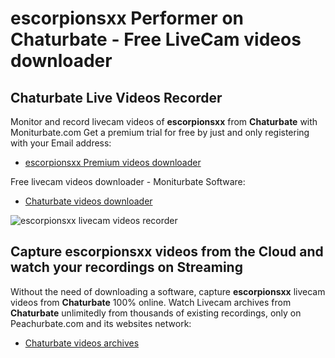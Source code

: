 # escorpionsxx Performer on Chaturbate - Free LiveCam videos downloader

## Chaturbate Live Videos Recorder

Monitor and record livecam videos of **escorpionsxx** from **Chaturbate** with Moniturbate.com
Get a premium trial for free by just and only registering with your Email address:
* [escorpionsxx Premium videos downloader](https://moniturbate.com/request-demo-licence-key.html)

Free livecam videos downloader - Moniturbate Software:
* [Chaturbate videos downloader](https://moniturbate.com/moniturbate-download-software.html)

![escorpionsxx livecam videos recorder](https://peachurnet.com/templates/moniturbate-software.png)


## Capture escorpionsxx videos from the Cloud and watch your recordings on Streaming

Without the need of downloading a software, capture **escorpionsxx** livecam videos from **Chaturbate** 100% online.
Watch Livecam archives from **Chaturbate** unlimitedly from thousands of existing recordings, only on Peachurbate.com and its websites network:
* [Chaturbate videos archives](https://peachurnet.com/)